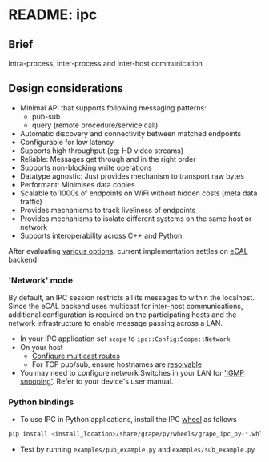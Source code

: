 # README: ipc

## Brief

Intra-process, inter-process and inter-host communication

## Design considerations

- Minimal API that supports following messaging patterns:
  - pub-sub
  - query (remote procedure/service call)
- Automatic discovery and connectivity between matched endpoints
- Configurable for low latency
- Supports high throughput (eg: HD video streams)
- Reliable: Messages get through and in the right order
- Supports non-blocking write operations
- Datatype agnostic: Just provides mechanism to transport raw bytes
- Performant: Minimises data copies
- Scalable to 1000s of endpoints on WiFi without hidden costs (meta data traffic)
- Provides mechanisms to track liveliness of endpoints
- Provides mechanisms to isolate different systems on the same host or network
- Supports interoperability across C++ and Python.

After evaluating [various options](./docs/ipc_options.md), current implementation settles on [eCAL](https://github.com/eclipse-ecal/ecal) backend

### 'Network' mode

By default, an IPC session restricts all its messages to within the localhost. Since the eCAL 
backend uses multicast for inter-host communications, additional configuration is required on the 
participating hosts and the network infrastructure to enable message passing across a LAN.

- In your IPC application set `scope` to `ipc::Config:Scope::Network`
- On your host
  - [Configure multicast routes](https://eclipse-ecal.github.io/ecal/latest/getting_started/cloud.html#fa-ubuntu-multicast-configuration-on-ubuntu)  
  - For TCP pub/sub, ensure hostnames are [resolvable](https://eclipse-ecal.github.io/ecal/latest/getting_started/services.html#hostname-resolution)
- You may need to configure network Switches in your LAN for ['IGMP snooping'](https://en.wikipedia.org/wiki/IGMP_snooping). Refer to your device's user manual.

### Python bindings

* To use IPC in Python applications, install the IPC [wheel](https://pythonwheels.com/) as follows
```bash
pip install <install_location>/share/grape/py/wheels/grape_ipc_py-*.whl
``` 
* Test by running `examples/pub_example.py` and `examples/sub_example.py`

